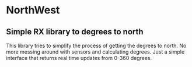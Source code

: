 # NorthWest #
## Simple RX library to degrees to north

This library tries to simplify the process of getting the degrees to north. No more messing around with sensors and calculating degrees.
Just a simple interface that returns real time updates from 0-360 degrees.